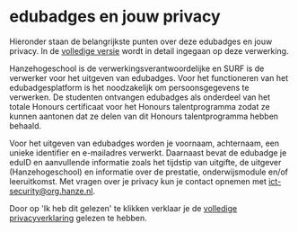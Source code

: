 # edubadges en jouw privacy

Hieronder staan de belangrijkste punten over deze edubadges en jouw privacy. In de [volledige versie](https://raw.githubusercontent.com/edubadges/privacy/master/hanzehogeschool-groningen/edubadges-nonformal-text-nl.md) wordt in detail ingegaan op deze verwerking.

Hanzehogeschool is de verwerkingsverantwoordelijke en SURF is de verwerker voor het uitgeven van edubadges. Voor het functioneren van het edubadgesplatform is het noodzakelijk om persoonsgegevens te verwerken. De studenten ontvangen edubadges als onderdeel van het totale Honours certificaat voor het Honours talentprogramma zodat ze kunnen aantonen dat ze delen van dit Honours talentprogramma hebben behaald.

Voor het uitgeven van edubadges worden je voornaam, achternaam, een unieke identifier en e-mailadres verwerkt. Daarnaast bevat de edubadge je eduID en aanvullende informatie zoals het tijdstip van uitgifte, de uitgever (Hanzehogeschool) en informatie over de prestatie, onderwijsmodule en/of leeruitkomst. Met vragen over je privacy kun je contact opnemen met [ict-security@org.hanze.nl](mailto:ict-security@org.hanze.nl).

Door op 'Ik heb dit gelezen' te klikken verklaar je de [volledige privacyverklaring](https://raw.githubusercontent.com/edubadges/privacy/master/hanzehogeschool-groningen/edubadges-nonformal-text-nl.md) gelezen te hebben.